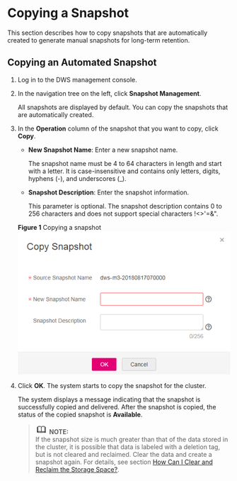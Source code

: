 # Copying a Snapshot<a name="dws_01_0085"></a>

This section describes how to copy snapshots that are automatically created to generate manual snapshots for long-term retention.

## Copying an Automated Snapshot<a name="section13594386114220"></a>

1.  Log in to the DWS management console.
2.  In the navigation tree on the left, click  **Snapshot Management**.

    All snapshots are displayed by default. You can copy the snapshots that are automatically created.

3.  In the  **Operation**  column of the snapshot that you want to copy, click  **Copy**.

    -   **New Snapshot Name**: Enter a new snapshot name.

        The snapshot name must be 4 to 64 characters in length and start with a letter. It is case-insensitive and contains only letters, digits, hyphens \(-\), and underscores \(\_\).

    -   **Snapshot Description**: Enter the snapshot information.

        This parameter is optional. The snapshot description contains 0 to 256 characters and does not support special characters !<\>'=&".

    **Figure  1**  Copying a snapshot<a name="fig7805133912488"></a>  
    ![](figures/copying-a-snapshot.png "copying-a-snapshot")

4.  Click  **OK**. The system starts to copy the snapshot for the cluster.

    The system displays a message indicating that the snapshot is successfully copied and delivered. After the snapshot is copied, the status of the copied snapshot is  **Available**.

    >![](public_sys-resources/icon-note.gif) **NOTE:**   
    >If the snapshot size is much greater than that of the data stored in the cluster, it is possible that data is labeled with a deletion tag, but is not cleared and reclaimed. Clear the data and create a snapshot again. For details, see section  [How Can I Clear and Reclaim the Storage Space?](how-can-i-clear-and-reclaim-the-storage-space.md).  


